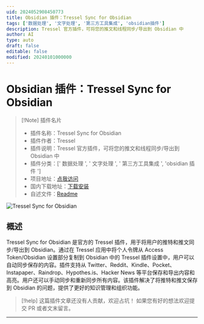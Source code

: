 ```yaml
---
uid: 2024052908450773
title: Obsidian 插件：Tressel Sync for Obsidian
tags: ['数据处理', '文字处理', '第三方工具集成', 'obsidian插件']
description: Tressel 官方插件，可将您的推文和线程同步/导出到 Obsidian 中
author: AI
type: auto
draft: false
editable: false
modified: 20240101000000
---
```


# Obsidian 插件：Tressel Sync for Obsidian

> [!Note] 插件名片
> - 插件名称：Tressel Sync for Obsidian
> - 插件作者：Tressel
> - 插件说明：Tressel 官方插件，可将您的推文和线程同步/导出到 Obsidian 中
> - 插件分类：[' 数据处理 ', ' 文字处理 ', ' 第三方工具集成 ', 'obsidian 插件 ']
> - 项目地址：[点我访问](https://github.com/tresselteam/obsidian-tressel)
> - 国内下载地址：[下载安装](https://pkmer.cn/products/plugin/pluginMarket/?obsidian-tressel)
> - 自述文件：[Readme](https://ghproxy.net/https://raw.githubusercontent.com/tresselteam/obsidian-tressel/master/README.md)

![Tressel Sync for Obsidian](https://cdn.pkmer.cn/covers/obsidian-tressel.png!pkmer)

## 概述

Tressel Sync for Obsidian 是官方的 Tressel 插件，用于将用户的推特和推文同步/导出到 Obsidian。通过在 Tressel 应用中将个人令牌从 Access Token/Obsidian 设置部分复制到 Obsidian 中的 Tressel 插件设置中，用户可以自动同步保存的内容。插件支持从 Twitter、Reddit、Kindle、Pocket、Instapaper、Raindrop、Hypothes.is、Hacker News 等平台保存和导出内容和高亮。用户还可以手动同步和重新同步所有内容。该插件解决了将推特和推文保存到 Obsidian 的问题，提供了更好的知识管理和组织功能。

> [!help]
> 这篇插件文章还没有人贡献，欢迎占坑！
> 如果您有好的想法欢迎提交 PR 或者文末留言。

---



